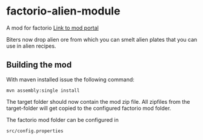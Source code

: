 # factorio-alien-module
A mod for factorio [Link to mod portal](https://mods.factorio.com/mod/alien-module)

Biters now drop alien ore from which you can smelt alien plates that you can use in alien recipes.

## Building the mod
 
 With maven installed issue the following command:
 
 `mvn assembly:single install`
 
 The target folder should now contain the mod zip file. All zipfiles from the target-folder will get copied to the configured factorio mod folder.
 
 The factorio mod folder can be configured in
 
 `src/config.properties`

